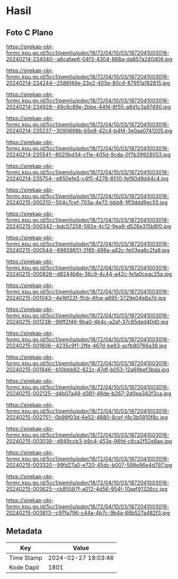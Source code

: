 # Hasil

## Foto C Plano

https://sirekap-obj-formc.kpu.go.id/5cc1/pemilu/pdpr/18/72/04/10/03/1872041003016-20240214-234040--a6cafae6-04f3-4304-868a-da657a240d06.jpg

https://sirekap-obj-formc.kpu.go.id/5cc1/pemilu/pdpr/18/72/04/10/03/1872041003016-20240214-234244--2586f49e-23e2-405e-80c4-87951a182815.jpg

https://sirekap-obj-formc.kpu.go.id/5cc1/pemilu/pdpr/18/72/04/10/03/1872041003016-20240214-234928--49c6c89e-2bbe-44f4-8f55-a8d1c3a97490.jpg

https://sirekap-obj-formc.kpu.go.id/5cc1/pemilu/pdpr/18/72/04/10/03/1872041003016-20240214-235237--3090698b-b5e8-42c4-b4f4-3e0aa0741205.jpg

https://sirekap-obj-formc.kpu.go.id/5cc1/pemilu/pdpr/18/72/04/10/03/1872041003016-20240214-235541--8020bd34-c11e-405d-9cda-0f7b39928053.jpg

https://sirekap-obj-formc.kpu.go.id/5cc1/pemilu/pdpr/18/72/04/10/03/1872041003016-20240214-235754--e650efe5-c4f5-4278-8510-fef90d9d44c4.jpg

https://sirekap-obj-formc.kpu.go.id/5cc1/pemilu/pdpr/18/72/04/10/03/1872041003016-20240215-000210--504c7cef-703a-4e72-bbb8-1ff3ddd9ec55.jpg

https://sirekap-obj-formc.kpu.go.id/5cc1/pemilu/pdpr/18/72/04/10/03/1872041003016-20240215-000342--bdc57258-592e-4c12-9ea9-d526e315b8f0.jpg

https://sirekap-obj-formc.kpu.go.id/5cc1/pemilu/pdpr/18/72/04/10/03/1872041003016-20240215-000544--68658651-2f65-488a-a62c-fe03ea6c2fa9.jpg

https://sirekap-obj-formc.kpu.go.id/5cc1/pemilu/pdpr/18/72/04/10/03/1872041003016-20240215-000826--d8244b8e-36c9-4c44-a42c-fe1a0ceac25a.jpg

https://sirekap-obj-formc.kpu.go.id/5cc1/pemilu/pdpr/18/72/04/10/03/1872041003016-20240215-001043--4e16f22f-1fcb-4fce-a695-3729e04e8a7d.jpg

https://sirekap-obj-formc.kpu.go.id/5cc1/pemilu/pdpr/18/72/04/10/03/1872041003016-20240215-001238--99ff2f46-9ba0-4b4c-a2af-37c85ded40d0.jpg

https://sirekap-obj-formc.kpu.go.id/5cc1/pemilu/pdpr/18/72/04/10/03/1872041003016-20240215-001606--4235c9f1-2ffe-467d-be63-acfb80766a36.jpg

https://sirekap-obj-formc.kpu.go.id/5cc1/pemilu/pdpr/18/72/04/10/03/1872041003016-20240215-001846--b10bbb82-822c-47df-b053-12a69bef3bda.jpg

https://sirekap-obj-formc.kpu.go.id/5cc1/pemilu/pdpr/18/72/04/10/03/1872041003016-20240215-002125--d4b07a48-d381-48de-b267-2d0ea342f3ca.jpg

https://sirekap-obj-formc.kpu.go.id/5cc1/pemilu/pdpr/18/72/04/10/03/1872041003016-20240215-002751--0b98f03d-6e52-4880-8cef-f4c3b5910f8c.jpg

https://sirekap-obj-formc.kpu.go.id/5cc1/pemilu/pdpr/18/72/04/10/03/1872041003016-20240215-003039--d949ccb3-b9c4-453e-96fd-c6ca2f52e8ae.jpg

https://sirekap-obj-formc.kpu.go.id/5cc1/pemilu/pdpr/18/72/04/10/03/1872041003016-20240215-003320--99fd27a0-e720-45dc-b007-598e96e4d797.jpg

https://sirekap-obj-formc.kpu.go.id/5cc1/pemilu/pdpr/18/72/04/10/03/1872041003016-20240215-003625--cb85587f-a012-4d56-954f-10aef91326cc.jpg

https://sirekap-obj-formc.kpu.go.id/5cc1/pemilu/pdpr/18/72/04/10/03/1872041003016-20240215-003813--c97fa796-c44a-4b7c-9b4a-66b527a482f3.jpg


## Metadata

| Key        | Value               |
| ---------- | ------------------- |
| Time Stamp | 2024-02-27 18:03:46 |
| Kode Dapil | 1801                |



